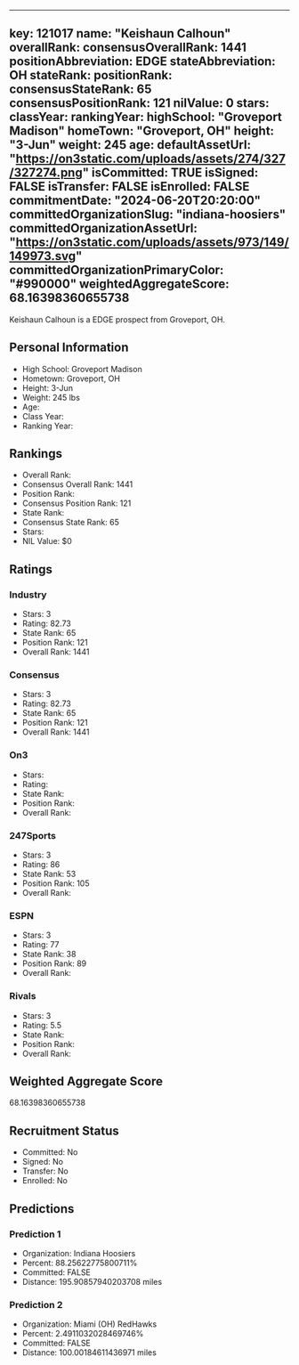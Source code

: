 ---
  key: 121017
  name: "Keishaun Calhoun"
  overallRank: 
  consensusOverallRank: 1441
  positionAbbreviation: EDGE
  stateAbbreviation: OH
  stateRank: 
  positionRank: 
  consensusStateRank: 65
  consensusPositionRank: 121
  nilValue: 0
  stars: 
  classYear: 
  rankingYear: 
  highSchool: "Groveport Madison"
  homeTown: "Groveport, OH"
  height: "3-Jun"
  weight: 245
  age: 
  defaultAssetUrl: "https://on3static.com/uploads/assets/274/327/327274.png"
  isCommitted: TRUE
  isSigned: FALSE
  isTransfer: FALSE
  isEnrolled: FALSE
  commitmentDate: "2024-06-20T20:20:00"
  committedOrganizationSlug: "indiana-hoosiers"
  committedOrganizationAssetUrl: "https://on3static.com/uploads/assets/973/149/149973.svg"
  committedOrganizationPrimaryColor: "#990000"
  weightedAggregateScore: 68.16398360655738
  ---
  
  Keishaun Calhoun is a EDGE prospect from Groveport, OH.
  
  ## Personal Information
  - High School: Groveport Madison
  - Hometown: Groveport, OH
  - Height: 3-Jun
  - Weight: 245 lbs
  - Age: 
  - Class Year: 
  - Ranking Year: 
  
  ## Rankings
  - Overall Rank: 
  - Consensus Overall Rank: 1441
  - Position Rank: 
  - Consensus Position Rank: 121
  - State Rank: 
  - Consensus State Rank: 65
  - Stars: 
  - NIL Value: $0
  
  ## Ratings
  
  ### Industry
  - Stars: 3
  - Rating: 82.73
  - State Rank: 65
  - Position Rank: 121
  - Overall Rank: 1441
  
  ### Consensus
  - Stars: 3
  - Rating: 82.73
  - State Rank: 65
  - Position Rank: 121
  - Overall Rank: 1441
  
  ### On3
  - Stars: 
  - Rating: 
  - State Rank: 
  - Position Rank: 
  - Overall Rank: 
  
  ### 247Sports
  - Stars: 3
  - Rating: 86
  - State Rank: 53
  - Position Rank: 105
  - Overall Rank: 
  
  ### ESPN
  - Stars: 3
  - Rating: 77
  - State Rank: 38
  - Position Rank: 89
  - Overall Rank: 
  
  ### Rivals
  - Stars: 3
  - Rating: 5.5
  - State Rank: 
  - Position Rank: 
  - Overall Rank: 
  
  ## Weighted Aggregate Score
  68.16398360655738
  
  ## Recruitment Status
  - Committed: No
  - Signed: No
  - Transfer: No
  - Enrolled: No
  
  
  
  ## Predictions
  
  ### Prediction 1
  - Organization: Indiana Hoosiers
  - Percent: 88.25622775800711%
  - Committed: FALSE
  - Distance: 195.90857940203708 miles
  
  ### Prediction 2
  - Organization: Miami (OH) RedHawks
  - Percent: 2.4911032028469746%
  - Committed: FALSE
  - Distance: 100.00184611436971 miles
  